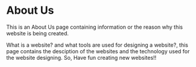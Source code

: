 # About Us

This is an About Us page containing information or the reason why this website is being created.

What is a website? and what tools are used for designing a website?, this page contains the desciption of the websites and the technology used for the website designing.
So, Have fun creating new websites!!